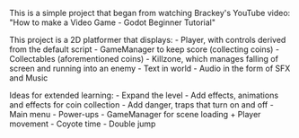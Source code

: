 This is a simple project that began from watching Brackey's YouTube video:
	"How to make a Video Game - Godot Beginner Tutorial"
	
This project is a 2D platformer that displays:
	- Player, with controls derived from the default script
	- GameManager to keep score (collecting coins)
	- Collectables (aforementioned coins)
	- Killzone, which manages falling of screen and running into an enemy
	- Text in world
	- Audio in the form of SFX and Music

Ideas for extended learning:
	- Expand the level
	- Add effects, animations and effects for coin collection
	- Add danger, traps that turn on and off
	- Main menu
	- Power-ups
	- GameManager for scene loading
	+ Player movement
		- Coyote time
		- Double jump
